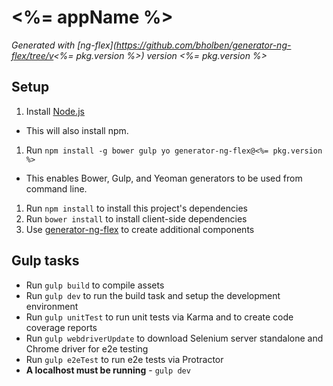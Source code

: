 # <%= appName %>

*Generated with [ng-flex](https://github.com/bholben/generator-ng-flex/tree/v<%= pkg.version %>) version <%= pkg.version %>*

## Setup
1. Install [Node.js](http://nodejs.org/)
 - This will also install npm.
1. Run `npm install -g bower gulp yo generator-ng-flex@<%= pkg.version %>`
 - This enables Bower, Gulp, and Yeoman generators to be used from command line.
1. Run `npm install` to install this project's dependencies
1. Run `bower install` to install client-side dependencies
1. Use [generator-ng-flex](https://github.com/bholben/generator-ng-flex) to create additional components

## Gulp tasks
- Run `gulp build` to compile assets
- Run `gulp dev` to run the build task and setup the development environment
- Run `gulp unitTest` to run unit tests via Karma and to create code coverage reports
- Run `gulp webdriverUpdate` to download Selenium server standalone and Chrome driver for e2e testing
- Run `gulp e2eTest` to run e2e tests via Protractor
 - **A localhost must be running** - `gulp dev`
